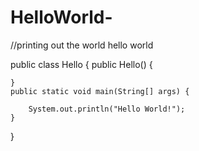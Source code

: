 # HelloWorld-
//printing out the world hello world 

public class Hello {
	public Hello() {
		
	}
	public static void main(String[] args) {
		
		System.out.println("Hello World!");
	}
	
}
